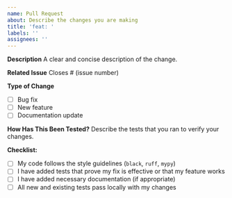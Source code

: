 ```yaml
---
name: Pull Request
about: Describe the changes you are making
title: 'feat: '
labels: ''
assignees: ''
---
```


**Description**
A clear and concise description of the change.

**Related Issue**
Closes # (issue number)

**Type of Change**
- [ ] Bug fix
- [ ] New feature
- [ ] Documentation update

**How Has This Been Tested?**
Describe the tests that you ran to verify your changes.

**Checklist:**
- [ ] My code follows the style guidelines (`black`, `ruff`, `mypy`)
- [ ] I have added tests that prove my fix is effective or that my feature works
- [ ] I have added necessary documentation (if appropriate)
- [ ] All new and existing tests pass locally with my changes
